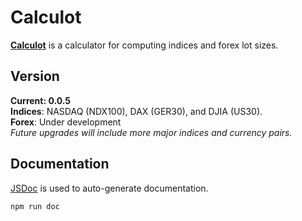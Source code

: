 # Calculot
**[Calculot](https://calculot.io/)** is a calculator for computing indices and forex lot sizes.

## Version
**Current: 0.0.5**  
**Indices**: NASDAQ (NDX100), DAX (GER30), and DJIA (US30).  
**Forex**: Under development  
*Future upgrades will include more major indices and currency pairs.*

## Documentation
[JSDoc](https://jsdoc.app) is used to auto-generate documentation.
```
npm run doc
```
